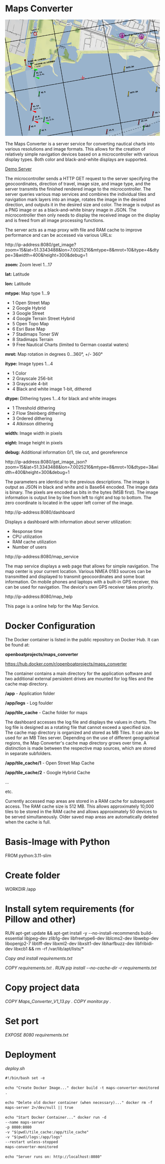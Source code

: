 # Maps Converter

![Converted Map](/picture/get_image.png)

The Maps Converter is a server service for converting nautical charts into various resolutions and image formats. This allows for the creation of relatively simple navigation devices based on a microcontroller with various display types. Both color and black-and-white displays are supported.

[Demo Server](https://norbert-walter.dnshome.de//get_image?zoom=15&lat=52.84279&lon=5.68436&mtype=8&mrot=10&itype=1&dtype=3&width=800&height=600&debug=1)

The microcontroller sends a HTTP GET request to the server specifying the geocoordinates, direction of travel, image size, and image type, and the server transmits the finished rendered image to the microcontroller. The server queries various map services and combines the individual tiles and navigation mark layers into an image, rotates the image in the desired direction, and outputs it in the desired size and color. The image is output as a PNG image or as a black-and-white binary image in JSON. The microcontroller then only needs to display the received image on the display and is freed from all image processing functions.

The server acts as a map proxy with file and RAM cache to improve performance and can be accessed via various URLs:

http://ip-address:8080/get_image?zoom=15&lat=51.3343488&lon=7.0025216&mtype=8&mrot=10&itype=4&dtype=3&width=400&height=300&debug=1
  
**zoom:** Zoom level 1...17
  
**lat:** Latitude
  
**lon:** Latitude
  
**mtype:** Map type 1...9
  
* 1 Open Street Map
* 2 Google Hybrid
* 3 Google Street
* 4 Google Terrain Street Hybrid
* 5 Open Topo Map
* 6 Esri Base Map
* 7 Stadimaps Toner SW
* 8 Stadimaps Terrain
* 9 Free Nautical Charts (limited to German coastal waters)
  
**mrot:** Map rotation in degrees 0...360°, +/- 360°
  
**itype:** Image types 1...4
  
* 1 Color
* 2 Grayscale 256-bit
* 3 Grayscale 4-bit
* 4 Black and white image 1-bit, dithered
  
**dtype:** Dithering types 1...4 for black and white images
  
* 1 Threshold dithering
* 2 Flow Steinberg dithering
* 3 Ordered dithering
* 4 Atkinson dithering
  
**width:** Image width in pixels
  
**eight:** Image height in pixels
  
**debug:** Additional information 0/1, tile cut, and georeference
  
http://ip-address:8080/get_image_json?zoom=15&lat=51.3343488&lon=7.0025216&mtype=8&mrot=10&dtype=3&width=400&height=300&debug=1

The parameters are identical to the previous descriptions. The image is output as JSON in black and white and is Base64 encoded. The image data is binary. The pixels are encoded as bits in the bytes (MSB first). The image information is output line by line from left to right and top to bottom. The zero coordinate is located in the upper left corner of the image.

http://ip-address:8080/dashboard

Displays a dashboard with information about server utilization:
* Response time
* CPU utilization
* RAM cache utilization
* Number of users

http://ip-address:8080/map_service

The map service displays a web page that allows for simple navigation. The map center is your current location. Various NMEA 0183 sources can be transmitted and displayed to transmit geocoordinates and some boat information. On mobile phones and laptops with a built-in GPS receiver, this can be used for navigation. The device's own GPS receiver takes priority.

http://ip-address:8080/map_help⁠

This page is a online help for the Map Service.

# Docker Configuration

The Docker container is listed in the public repository on Docker Hub. It can be found at:

**openboatprojects/maps_converter**

https://hub.docker.com/r/openboatprojects/maps_converter

The container contains a main directory for the application software and two additional external persistent drives are mounted for log files and the cache map directory.

**/app** - Application folder

**/app/logs** - Log foulder

**/app/tile_cache** - Cache folder for maps

The dashboard accesses the log file and displays the values in charts. The log file is designed as a rotating file that cannot exceed a specified size. The cache map directory is organized and stored as MB Tiles. It can also be used for an MB Tiles server. Depending on the use of different geographical regions, the Map Converter's cache map directory grows over time. A distinction is made between the respective map sources, which are stored in separate subfolders.

**/app/tile_cache/1** - Open Street Map Cache

**/app/tile_cache/2** - Google Hybrid Cache

...

etc.

Currently accessed map areas are stored in a RAM cache for subsequent access. The RAM cache size is 512 MB. This allows approximately 10,000 tiles to be stored in the RAM cache and allows approximately 50 devices to be served simultaneously. Older saved map areas are automatically deleted when the cache is full.

# Basis-Image with Python

FROM python:3.11-slim

# Create folder

WORKDIR /app

# Install sytem requirements (for Pillow and other)

RUN apt-get update && apt-get install -y --no-install-recommends
build-essential
libjpeg-dev
zlib1g-dev
libfreetype6-dev
liblcms2-dev
libwebp-dev
libopenjp2-7
libtiff-dev
libxml2-dev
libxslt1-dev
libharfbuzz-dev
libfribidi-dev
libxcb1
&& rm -rf /var/lib/apt/lists/*

*Copy and install requirements.txt*

*COPY requirements.txt . RUN pip install --no-cache-dir -r requirements.txt*

# Copy project data

*COPY Maps_Converter_V1_13.py . COPY monitor.py .*

# Set port

*EXPOSE 8080 requirements.txt*

# Deployment

*deploy.sh*

```
#!/bin/bash set -e

echo "Create Docker Image..." docker build -t maps-converter-monitored .

echo "Delete old docker container (when necessary)..." docker rm -f maps-server 2>/dev/null || true

echo "Start Docker Container..." docker run -d
--name maps-server
-p 8080:8080
-v "$(pwd)/tile_cache:/app/tile_cache"
-v "$(pwd)/logs:/app/logs"
--restart unless-stopped
maps-converter-monitored

echo "Server runs on: http://localhost:8080⁠"
```